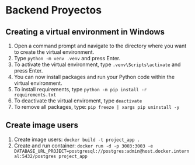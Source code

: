 # Backend Proyectos

## Creating a virtual environment in Windows
1. Open a command prompt and navigate to the directory where you want to create the virtual environment.
2. Type `python -m venv .venv` and press Enter.
3. To activate the virtual environment, type `.venv\Scripts\activate` and press Enter.
4. You can now install packages and run your Python code within the virtual environment.
5. To install requirements, type `python -m pip install -r requirements.txt`
6. To deactivate the virtual enviroment, type `deactivate`
7. To remove all packages, type: `pip freeze | xargs pip uninstall -y`

## Create image users
1. Create image users: `docker build -t project_app .`
2. Create and run container: `docker run -d -p 3003:3003 -e DATABASE_URL_PROJECT=postgresql://postgres:admin@host.docker.internal:5432/postgres project_app`